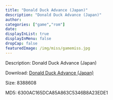 ```yaml
---
title: "Donald Duck Advance (Japan)"
description: "Donald Duck Advance (Japan)"
author: 
categories: ["game","rom"]
date: 
displayInList: true
displayInMenu: false
dropCap: false
featuredImage: /img/miss/gamemiss.jpg
---
```


Description: Donald Duck Advance (Japan)

Download: <a style="text-decoration:underline;" href="https://mega.nz/#!OSQ0GYhS!AeCJ9UItcvqpX_t6k2FU5MqSGQ8dm884bXzpbpm1xno" target = "_blank" rel = "nofollow" > Donald Duck Advance (Japan)</a>

Size: 8388608

MD5: 6300AC165DCA85A863C5346B8A23EDE1

